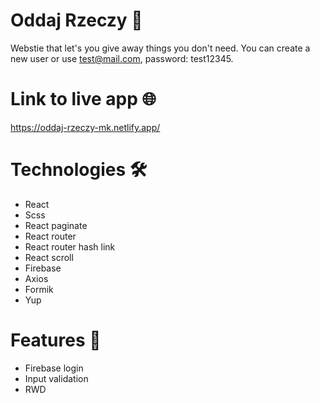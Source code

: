 # Oddaj Rzeczy :raised_hands:

Webstie that let's you give away things you don't need.
You can create a new user or use test@mail.com, password: test12345.

# Link to live app :globe_with_meridians:
https://oddaj-rzeczy-mk.netlify.app/

# Technologies 	:hammer_and_wrench:
- React
- Scss
- React paginate
- React router
- React router hash link
- React scroll
- Firebase
- Axios
- Formik
- Yup
# Features :mega:
- Firebase login
- Input validation
- RWD
